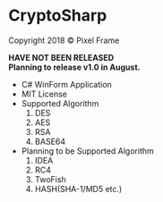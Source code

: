 # CryptoSharp

Copyright 2018 &copy; Pixel Frame

**HAVE NOT BEEN RELEASED**</br>
**Planning to release v1.0 in August.**

- C# WinForm Application
- MIT License
- Supported Algorithm
    1. DES
    2. AES
    3. RSA
    4. BASE64 
- Planning to be Supported Algorithm
    1. IDEA
    2. RC4
    3. TwoFish
    4. HASH(SHA-1/MD5 etc.)